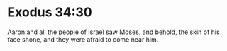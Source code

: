 # Exodus 34:30

Aaron and all the people of Israel saw Moses, and behold, the skin of his face shone, and they were afraid to come near him.
